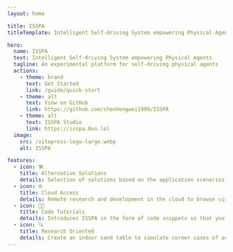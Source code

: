 ```yaml
---
layout: home

title: ISSPA
titleTemplate: Intelligent Self-driving System empowering Physical Agents

hero:
  name: ISSPA
  text: Intelligent Self-driving System empowering Physical Agents
  tagline: An experimental platform for self-driving physical agents
  actions:
    - theme: brand
      text: Get Started
      link: /guide/quick-start
    - theme: alt
      text: View on GitHub
      link: https://github.com/chenhengwei1999/ISSPA
    - theme: alt
      text: ISSPA Studio
      link: https://isspa.0vo.lol
  image:
    src: /vitepress-logo-large.webp
    alt: ISSPA

features:
  - icon: 🛠️
    title: Alternative Solutions
    details: Selection of solutions based on the application scenarios, such as grid maps or high-definition maps.
  - icon: 🌐
    title: Cloud Access
    details: Remote research and development in the cloud to browse visualization data like point cloud maps.
  - icon: 👨‍💻
    title: Code Tutorials
    details: Introduces ISSPA in the form of code snippets so that you can use it easily.
  - icon: 🔍
    title: Research Oriented
    details: Create an indoor sand table to simulate corner cases of automated driving, like damaged lane lines, for research.
---
```


<style>
:root {
  --vp-home-hero-name-color: transparent;
  /* --vp-home-hero-name-background: -webkit-linear-gradient(120deg, #bd34fe 30%, #41d1ff); */
  --vp-home-hero-name-background: -webkit-linear-gradient(315deg,#647eff 25%,#42d392);
  /* --vp-home-hero-image-background-image: linear-gradient(-45deg, #bd34fe 50%, #47caff 50%); */
  --vp-home-hero-image-background-image: linear-gradient(-45deg, #647eff 50%,  #42d392 50%);
  --vp-home-hero-image-filter: blur(44px);
}

@media (min-width: 640px) {
  :root {
    --vp-home-hero-image-filter: blur(56px);
  }
}

@media (min-width: 960px) {
  :root {
    --vp-home-hero-image-filter: blur(68px);
  }
}
</style>
